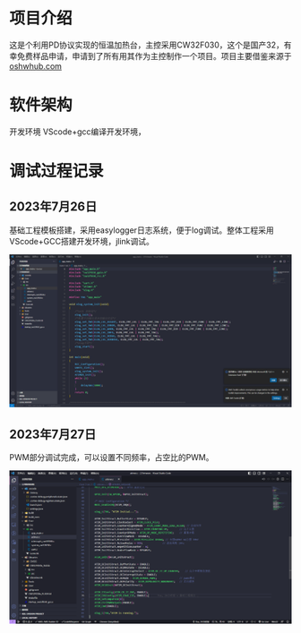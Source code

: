 # 项目介绍
这是个利用PD协议实现的恒温加热台，主控采用CW32F030，这个是国产32，有幸免费样品申请，申请到了所有用其作为主控制作一个项目。项目主要借鉴来源于[oshwhub.com](https://oshwhub.com/littleoandlittleq/bian-xie-jia-re-tai)

# 软件架构
开发环境 VScode+gcc编译开发环境，

# 调试过程记录

## 2023年7月26日

基础工程模板搭建，采用easylogger日志系统，便于log调试。整体工程采用VScode+GCC搭建开发环境，jlink调试。

![img](pic/1.png)

## 2023年7月27日

PWM部分调试完成，可以设置不同频率，占空比的PWM。

![1690470426680](pic/1690470426680.png)

